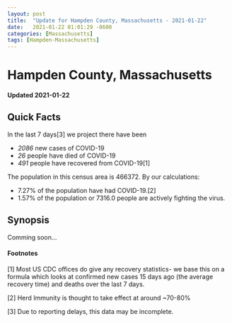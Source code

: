 ```yaml
---
layout: post
title:  "Update for Hampden County, Massachusetts - 2021-01-22"
date:   2021-01-22 01:01:29 -0600
categories: [Massachusetts]
tags: [Hampden-Massachusetts]
---
```


# Hampden County, Massachusetts
#### Updated 2021-01-22

## Quick Facts

In the last 7 days[3] we project there have been
- *2086* new cases of COVID-19
- *26* people have died of COVID-19
- *491* people have recovered from COVID-19[1]

The population in this census area is 466372. By our calculations:
- 7.27% of the population have had COVID-19.[2]
- 1.57% of the population or 7316.0 people are actively fighting the virus.

## Synopsis

Comming soon...


#### Footnotes

[1] Most US CDC offices do give any recovery statistics- we base this on a formula which looks at confirmed new cases
15 days ago (the average recovery time) and deaths over the last 7 days.

[2] Herd Immunity is thought to take effect at around ~70-80%

[3] Due to reporting delays, this data may be incomplete.
 
    